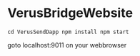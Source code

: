 # VerusBridgeWebsite

`cd VerusSendDapp
npm install
npm start`


goto localhost:9011 on your webbrowser


